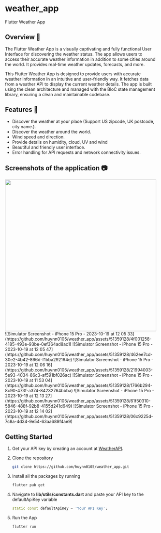 # weather_app

Flutter Weather App


## Overview 📙
The Flutter Weather App is a visually captivating and fully functional User Interface for discovering the weather status. The app allows users to access their accurate weather information in addition to some cities around the world. It provides real-time weather updates, forecasts, and more.

This Flutter Weather App is designed to provide users with accurate weather information in an intuitive and user-friendly way. It fetches data from a weather API to display the current weather details. The app is built using the clean architecture and managed with the BloC state management library, ensuring a clean and maintainable codebase.


## Features 🌟
- Discover the weather at your place (Support US zipcode, UK postcode, city name.).
- Discover the weather around the world.
- Wind speed and direction.
- Provide details on humidity, cloud, UV and wind
- Beautiful and friendly user interface.
- Error handling for API requests and network connectivity issues.


## Screenshots of the application 📷
<img src="https://github.com/huynn0105/weather_app/assets/51359128/4f001258-4185-493e-93be-0ef364ad8ac1" height="500" />
![Simulator Screenshot - iPhone 15 Pro - 2023-10-19 at 12 05 33](https://github.com/huynn0105/weather_app/assets/51359128/4f001258-4185-493e-93be-0ef364ad8ac1)
![Simulator Screenshot - iPhone 15 Pro - 2023-10-19 at 12 05 47](https://github.com/huynn0105/weather_app/assets/51359128/462ee7cd-30e2-4b42-866d-f1bba292164e)
![Simulator Screenshot - iPhone 15 Pro - 2023-10-19 at 12 06 16](https://github.com/huynn0105/weather_app/assets/51359128/21994003-5e93-4034-86c3-af591bf026ac)
![Simulator Screenshot - iPhone 15 Pro - 2023-10-19 at 11 53 04](https://github.com/huynn0105/weather_app/assets/51359128/1766b294-8c90-473f-a374-84232764bbba)
![Simulator Screenshot - iPhone 15 Pro - 2023-10-19 at 12 13 27](https://github.com/huynn0105/weather_app/assets/51359128/61f50310-5846-488f-92b8-4155d241d649)
![Simulator Screenshot - iPhone 15 Pro - 2023-10-19 at 12 14 02](https://github.com/huynn0105/weather_app/assets/51359128/06c9225d-7c8a-4d34-9e54-63aa689f4ae9)


## Getting Started
1. Get your API key by creating an account at [WeatherAPI](https://www.weatherapi.com/).
2. Clone the repository

   ```sh
   git clone https://github.com/huynn0105/weather_app.git
   ```
3. Install all the packages by running
   ```sh
   flutter pub get
   ```
4. Navigate to **lib/utils/constants.dart** and paste your API key to the defaultApiKey variable
   ```dart
   static const defaultApiKey = 'Your API Key';
   ```
5. Run the App
   ```dart
   flutter run
   ```
